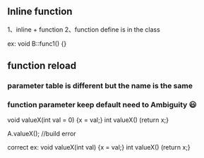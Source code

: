 ## Inline function

1、inline + function
2、function define is in the class

ex:
void B::func1() {}


## function reload
### parameter table is different but the name is the same
### function parameter keep default need to Ambiguity 😃
void valueX(int val = 0) {x = val;}
int valueX() (return x;}

A.valueX(); //build error 

correct ex:
void valueX(int val) {x = val;}
int valueX() (return x;}
